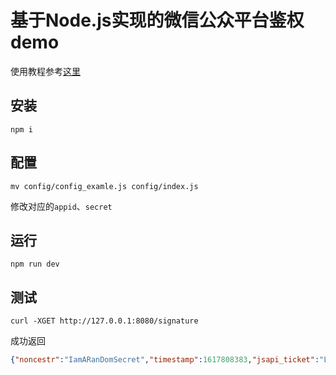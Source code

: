 # 基于Node.js实现的微信公众平台鉴权demo

使用教程参考[这里](https://zhuanlan.zhihu.com/p/363061778)

## 安装

`npm i`

## 配置

`mv config/config_examle.js config/index.js`

修改对应的`appid`、`secret`

## 运行

`npm run dev`

## 测试

`curl -XGET http://127.0.0.1:8080/signature`

成功返回
```json
{"noncestr":"IamARanDomSecret","timestamp":1617808383,"jsapi_ticket":"LIKLckvwlJTxxxxxxxxxxx-_RhlLe19EaTUq-xxxx8QLf87YvEQyJIC59-jvQfVxxxx","signature":"9aee343fb0655cda1aa40d0xxxxxxxx9c07675"}
```
